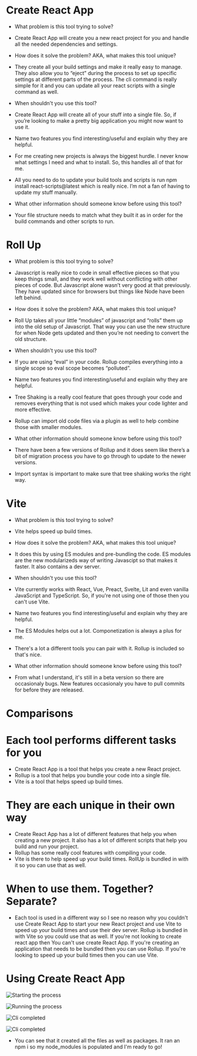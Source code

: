# Create React App
- What problem is this tool trying to solve?
-	Create React App will create you a new react project for you and handle all the needed dependencies and settings.

- How does it solve the problem? AKA, what makes this tool unique?
-	They create all your build settings and make it really easy to manage. They also allow you to “eject” during the process to set up specific settings at different parts of the process. The cli command is really simple for it and you can update all your react scripts with a single command as well. 

- When shouldn't you use this tool?
-	Create React App will create all of your stuff into a single file. So, if you’re looking to make a pretty big application you might now want to use it.

- Name two features you find interesting/useful and explain why they are helpful.
-	For me creating new projects is always the biggest hurdle. I never know what settings I need and what to install. So, this handles all of that for me.
-	All you need to do to update your build tools and scripts is run npm install react-scripts@latest which is really nice. I’m not a fan of having to update my stuff manually.
- What other information should someone know before using this tool?
-	Your file structure needs to match what they built it as in order for the build commands and other scripts to run. 

# Roll Up
- What problem is this tool trying to solve?
-	Javascript is really nice to code in small effective pieces so that you keep things small, and they work well without conflicting with other pieces of code. But Javascript alone wasn’t very good at that previously. They have updated since for browsers but things like Node have been left behind.

- How does it solve the problem? AKA, what makes this tool unique?
-	Roll Up takes all your little “modules” of javascript and “rolls” them up into the old setup of Javascript. That way you can use the new structure for when Node gets updated and then you’re not needing to convert the old structure.

- When shouldn't you use this tool?
-	If you are using “eval” in your code. Rollup compiles everything into a single scope so eval scope becomes “polluted”.

- Name two features you find interesting/useful and explain why they are helpful.
-	Tree Shaking is a really cool feature that goes through your code and removes everything that is not used which makes your code lighter and more effective.
-	Rollup can import old code files via a plugin as well to help combine those with smaller modules.

- What other information should someone know before using this tool?
-	There have been a few versions of Rollup and it does seem like there’s a bit of migration process you have to go through to update to the newer versions.
-	Import syntax is important to make sure that tree shaking works the right way.

# Vite
- What problem is this tool trying to solve?
-	Vite helps speed up build times.

- How does it solve the problem? AKA, what makes this tool unique?
-	It does this by using ES modules and pre-bundling the code. ES modules are the new modularizeds way of writing Javascipt so that makes it faster.  It also contains a dev server.

- When shouldn't you use this tool?
-   Vite currently works with React, Vue, Preact, Svelte, Lit and even vanilla JavaScript and TypeScript. So, if you're not using one of those then you can't use Vite.

- Name two features you find interesting/useful and explain why they are helpful.
-	The ES Modules helps out a lot. Componetization is always a plus for me.
-	There's a lot a different tools you can pair with it. Rollup is included so that's nice.

- What other information should someone know before using this tool?
-   From what I understand, it's still in a beta version so there are occasionaly bugs. New features occasionaly you have to pull commits for before they are released.

# Comparisons

# Each tool performs different tasks for you
-	Create React App is a tool that helps you create a new React project.
-	Rollup is a tool that helps you bundle your code into a single file.
-	Vite is a tool that helps speed up build times.

# They are each unique in their own way
-	Create React App has a lot of different features that help you when creating a new project. It also has a lot of different scripts that help you build and run your project.
-	Rollup has some really cool features with compiling your code.
-	Vite is there to help speed up your build times. RollUp is bundled in with it so you can use that as well.

# When to use them. Together? Separate?
-    Each tool is used in a different way so I see no reason why you couldn't use Create React App to start your new React project and use Vite to speed up your build times and use their dev server. Rollup is bundled in with Vite so you could use that as well. If you're not looking to create react app then You can't use create React App.  If you're creating an application that needs to be bundled then you can use Rollup. If you're looking to speed up your build times then you can use Vite.


# Using Create React App

![Starting the process](images/image1.jpg)

![Running the process](images/image2.jpg)

![Cli completed](images/image3.jpg)

![Cli completed](images/image4.jpg)
- You can see that it created all the files as well as packages. It ran an npm i so my node_modules is populated and I'm ready to go!
